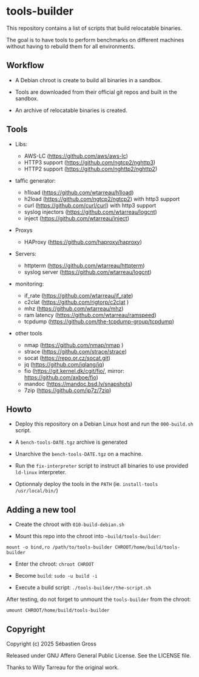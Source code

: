 # tools-builder

This repository contains a list of scripts that build relocatable
binaries.

The goal is to have tools to perform benchmarks on different machines
without having to rebuild them for all environments.


## Workflow

* A Debian chroot is create to build all binaries in a sandbox.

* Tools are downloaded from their official git repos and built in the
  sandbox.

* An archive of relocatable binaries is created.

## Tools

* Libs:

  * AWS-LC (https://github.com/aws/aws-lc)
  * HTTP3 support (https://github.com/ngtcp2/nghttp3)
  * HTTP2 support (https://github.com/nghttp2/nghttp2)

* taffic generator:

  * h1load (https://github.com/wtarreau/h1load)
  * h2load (https://github.com/ngtcp2/ngtcp2) with http3 support
  * curl (https://github.com/curl/curl) with http3 support
  * syslog injectors (https://github.com/wtarreau/logcnt)
  * inject (https://github.com/wtarreau/inject)

* Proxys

  * HAProxy (https://github.com/haproxy/haproxy)

* Servers:

  * httpterm (https://github.com/wtarreau/httpterm)
  * syslog server (https://github.com/wtarreau/logcnt)


* monitoring:

  * if_rate (https://github.com/wtarreau/if_rate)
  * c2clat (https://github.com/rigtorp/c2clat )
  * mhz (https://github.com/wtarreau/mhz)
  * ram latency (https://github.com/wtarreau/ramspeed)
  * tcpdump (https://github.com/the-tcpdump-group/tcpdump)

* other tools

  * nmap (https://github.com/nmap/nmap )
  * strace (https://github.com/strace/strace)
  * socat (https://repo.or.cz/socat.git)
  * jq (https://github.com/jqlang/jq)
  * fio (https://git.kernel.dk/cgit/fio/, mirror: https://github.com/axboe/fio)
  * mandoc (https://mandoc.bsd.lv/snapshots)
  * 7zip (https://github.com/ip7z/7zip)

## Howto

* Deploy this repository on a Debian Linux host and run the
  `000-build.sh` script.

* A `bench-tools-DATE.tgz` archive is generated

* Unarchive the `bench-tools-DATE.tgz` on a machine.

* Run the `fix-interpreter` script to instruct all binaries to use
  provided `ld-linux` interpreter.

* Optionnaly deploy the tools in the `PATH` (ie. `install-tools
  /usr/local/bin/`)


## Adding a new tool


* Create the chroot with `010-build-debian.sh`

* Mount this repo into the chroot into `~build/tools-builder`:

```
mount -o bind,ro /path/to/tools-builder CHROOT/home/build/tools-builder
```

* Enter the chroot: `chroot CHROOT`

* Become `build`: `sudo -u build -i`

* Execute a build script: `./tools-builder/the-script.sh`

After testing, do not forget to unmount the `tools-builder` from the
chroot:

```
umount CHROOT/home/build/tools-builder
```


## Copyright

Copyright (c) 2025 Sébastien Gross

Released under GNU Affero General Public License. See the LICENSE file.

Thanks to Willy Tarreau for the original work.
